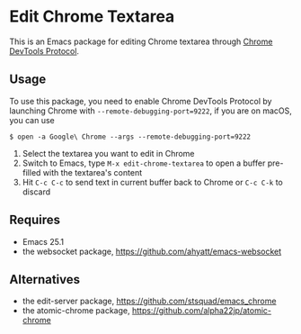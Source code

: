 # Edit Chrome Textarea

This is an Emacs package for editing Chrome textarea through [Chrome DevTools
Protocol](https://chromedevtools.github.io/devtools-protocol).

## Usage

To use this package, you need to enable Chrome DevTools Protocol by launching
Chrome with `--remote-debugging-port=9222`, if you are on macOS, you can use

    $ open -a Google\ Chrome --args --remote-debugging-port=9222

1. Select the textarea you want to edit in Chrome
2. Switch to Emacs, type `M-x edit-chrome-textarea` to open a buffer pre-filled
   with the textarea's content
3. Hit `C-c C-c` to send text in current buffer back to Chrome or `C-c C-k` to
   discard

## Requires

- Emacs 25.1
- the websocket package, https://github.com/ahyatt/emacs-websocket

## Alternatives

- the edit-server package, https://github.com/stsquad/emacs_chrome
- the atomic-chrome package, https://github.com/alpha22jp/atomic-chrome
